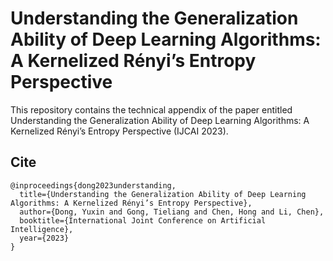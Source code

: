 # Understanding the Generalization Ability of Deep Learning Algorithms: A Kernelized Rényi’s Entropy Perspective

This repository contains the technical appendix of the paper entitled
Understanding the Generalization Ability of Deep Learning Algorithms: A Kernelized Rényi’s Entropy Perspective (IJCAI 2023).

## Cite

```
@inproceedings{dong2023understanding,
  title={Understanding the Generalization Ability of Deep Learning Algorithms: A Kernelized Rényi’s Entropy Perspective},
  author={Dong, Yuxin and Gong, Tieliang and Chen, Hong and Li, Chen},
  booktitle={International Joint Conference on Artificial Intelligence},
  year={2023}
}
```